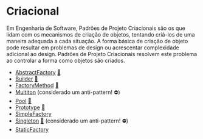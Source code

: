 # Criacional

Em Engenharia de Software, Padrões de Projeto Criacionais são os que lidam com 
os mecanismos de criação de objetos, tentando criá-los de uma maneira adequada 
a cada situação. A forma básica de criação de objeto pode resultar em problemas 
de design ou acrescentar complexidade adicional ao design. Padrões de Projeto 
Criacionais resolvem este problema ao controlar a forma como objetos são criados.

* [AbstractFactory](Creational/AbstractFactory) [:notebook:](http://pt.wikipedia.org/wiki/Abstract_Factory)
* [Builder](Creational/Builder) [:notebook:](http://pt.wikipedia.org/wiki/Builder)
* [FactoryMethod](Creational/FactoryMethod) [:notebook:](http://pt.wikipedia.org/wiki/Factory_Method)
* [Multiton](Creational/Multiton) (considerado um anti-pattern! :no_entry:)
* [Pool](Creational/Pool) [:notebook:](http://en.wikipedia.org/wiki/Object_pool_pattern)
* [Prototype](Creational/Prototype) [:notebook:](http://pt.wikipedia.org/wiki/Prototype)
* [SimpleFactory](Creational/SimpleFactory)
* [Singleton](Creational/Singleton) [:notebook:](http://pt.wikipedia.org/wiki/Singleton) (considerado um anti-pattern! :no_entry:)
* [StaticFactory](Creational/StaticFactory)
